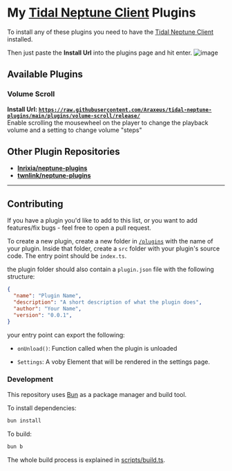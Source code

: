 # My [Tidal Neptune Client](https://github.com/uwu/neptune-installer/releases/latest) Plugins

To install any of these plugins you need to have the [Tidal Neptune Client](https://github.com/uwu/neptune-installer/releases/latest) installed.

Then just paste the **Install Url** into the plugins page and hit enter.
![image](https://github.com/Inrixia/neptune-plugins/assets/6373693/a997156c-a281-46ec-992a-397a742dd146)

## Available Plugins

### Volume Scroll

**Install Url: [`https://raw.githubusercontent.com/Araxeus/tidal-neptune-plugins/main/plugins/volume-scroll/release/`](https://raw.githubusercontent.com/Araxeus/tidal-neptune-plugins/main/plugins/volume-scroll/release/)**  
Enable scrolling the mousewheel on the player to change the playback volume and a setting to change volume "steps"

## Other Plugin Repositories

- **[Inrixia/neptune-plugins](https://github.com/Inrixia/neptune-plugins)**
- **[twnlink/neptune-plugins](https://github.com/twnlink/neptune-plugins)**

----

## Contributing

If you have a plugin you'd like to add to this list, or you want to add features/fix bugs - feel free to open a pull request.

To create a new plugin, create a new folder in [`/plugins`](/plugins) with the name of your plugin. Inside that folder, create a `src` folder with your plugin's source code. The entry point should be `index.ts`.

the plugin folder should also contain a `plugin.json` file with the following structure:

```json
{
  "name": "Plugin Name",
  "description": "A short description of what the plugin does",
  "author": "Your Name",
  "version": "0.0.1",
}
```

your entry point can export the following:

- `onUnload()`: Function called when the plugin is unloaded

- `Settings`: A voby Element that will be rendered in the settings page.

### Development

This repository uses [Bun](https://bun.sh) as a package manager and build tool.

To install dependencies:

```bash
bun install
```

To build:

```bash
bun b
```

The whole build process is explained in [scripts/build.ts](/scripts/build.ts).
